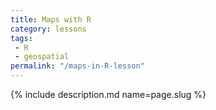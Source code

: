 ```yaml
---
title: Maps with R
category: lessons
tags:
 - R
 - geospatial
permalink: "/maps-in-R-lesson"
---
```

{% include description.md name=page.slug %}
